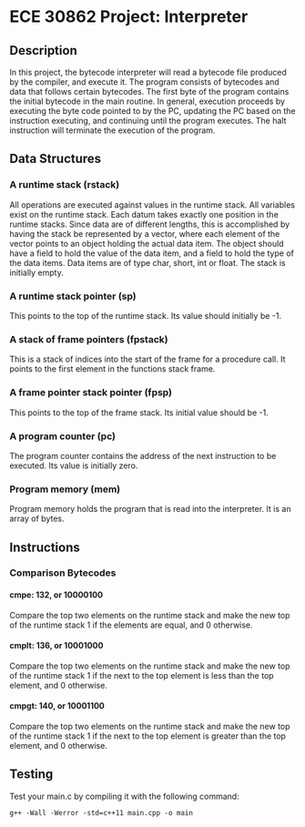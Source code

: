 # ECE 30862 Project: Interpreter

## Description
In this project, the bytecode interpreter will read a bytecode file produced by the compiler, and execute it. The program consists of bytecodes and data that follows certain bytecodes. The first byte of the program contains the initial bytecode in the main routine. In general, execution proceeds by executing the byte code pointed to by the PC, updating the PC based on the instruction executing, and continuing until the program executes. The halt instruction will terminate the execution of the program.

## Data Structures
### A runtime stack (rstack)
All operations are executed against values in the runtime stack. All variables exist on the runtime stack. Each datum takes exactly one position in the runtime stacks. Since data are of different lengths, this is accomplished by having the stack be represented by a vector, where each element of the vector points to an object holding the actual data item. The object should have a field to hold the value of the data item, and a field to hold the type of the data items. Data items are of type char, short, int or float. The stack is initially empty.

### A runtime stack pointer (sp)
This points to the top of the runtime stack. Its value should initially be -1.

### A stack of frame pointers (fpstack)
This is a stack of indices into the start of the frame for a procedure call. It points to the first element in the functions stack frame.

### A frame pointer stack pointer (fpsp)
This points to the top of the frame stack. Its initial value should be -1.

### A program counter (pc)
The program counter contains the address of the next instruction to be executed. Its value is initially zero.

### Program memory (mem)
Program memory holds the program that is read into the interpreter. It is an array of bytes.

## Instructions
### Comparison Bytecodes
#### cmpe: 132, or 10000100
Compare the top two elements on the runtime stack and make the new top of the runtime stack 1 if the elements are equal, and 0 otherwise.

#### cmplt: 136, or 10001000
Compare the top two elements on the runtime stack and make the new top of the runtime stack 1 if the next to the top element is less than the top element, and 0 otherwise.

#### cmpgt: 140, or 10001100
Compare the top two elements on the runtime stack and make the new top of the runtime stack 1 if the next to the top element is greater than the top element, and 0 otherwise.



## Testing
Test your main.c by compiling it with the following command:
```
g++ -Wall -Werror -std=c++11 main.cpp -o main
```
